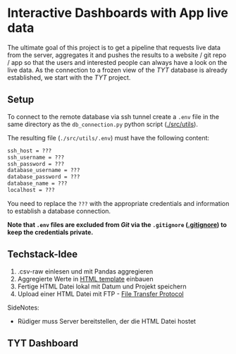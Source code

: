 # Interactive Dashboards with App live data

The ultimate goal of this project is to get a pipeline that requests live data from the server, aggregates it and pushes the results to a website / git repo / app so that the users and interested people can always have a look on the live data.
As the connection to a frozen view of the *TYT* database is already established, we start with the *TYT* project.

## Setup

To connect to the remote database via ssh tunnel create a `.env` file in the same directory as the `db_connection.py` python script ([./src/utils](./src/utils)).

The resulting file (`./src/utils/.env`) must have the following content:

```txt
ssh_host = ???
ssh_username = ???
ssh_password = ???
database_username = ???
database_password = ???
database_name = ???
localhost = ???
```

You need to replace the `???` with the appropriate credentials and information to establish a database connection.

**Note that `.env` files are excluded from *Git* via the `.gitignore` ([.gitignore](./.gitignore)) to keep the credentials private.**

## Techstack-Idee

1. .csv-raw einlesen und mit Pandas aggregieren
2. Aggregierte Werte in [HTML template](https://getbootstrap.com/docs/5.1/examples/) einbauen
3. Fertige HTML Datei lokal mit Datum und Projekt speichern
4. Upload einer HTML Datei mit FTP -  [File Transfer Protocol](https://docs.python.org/3/library/ftplib.html)

SideNotes:

* Rüdiger muss Server bereitstellen, der die HTML Datei hostet

## TYT Dashboard
